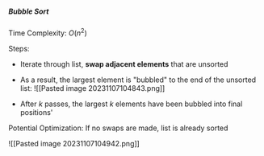 ##### Bubble Sort
Time Complexity: $O(n^2)$

Steps:
- Iterate through list, **swap adjacent elements** that are unsorted
- As a result, the largest element is "bubbled" to the end of the unsorted list:
![[Pasted image 20231107104843.png]]

- After $k$ passes, the largest $k$ elements have been bubbled into final positions'

Potential Optimization: If no swaps are made, list is already sorted

![[Pasted image 20231107104942.png]]